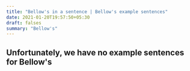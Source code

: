```yaml
---
title: "Bellow's in a sentence | Bellow's example sentences"
date: 2021-01-20T19:57:50+05:30
draft: falses
summary: "Bellow's"
---
```

## Unfortunately, we have no example sentences for Bellow's                 

